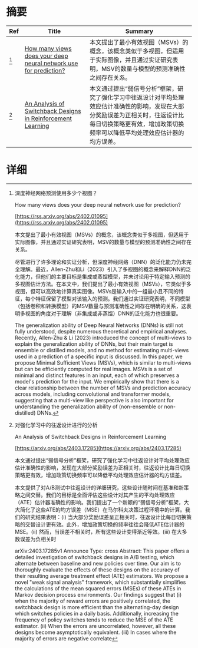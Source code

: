 # 摘要

| Ref | Title | Summary |
| --- | --- | --- |
| [^1] | [How many views does your deep neural network use for prediction?](https://rss.arxiv.org/abs/2402.01095) | 本文提出了最小有效视图（MSVs）的概念，该概念类似于多视图，但适用于实际图像，并且通过实证研究表明，MSV的数量与模型的预测准确性之间存在关系。 |
| [^2] | [An Analysis of Switchback Designs in Reinforcement Learning](https://arxiv.org/abs/2403.17285) | 本文通过提出“弱信号分析”框架，研究了强化学习中往返设计对平均处理效应估计准确性的影响，发现在大部分奖励误差为正相关时，往返设计比每日切换策略更有效，增加政策切换频率可以降低平均处理效应估计器的均方误差。 |

# 详细

[^1]: 深度神经网络预测使用多少个视图？

    How many views does your deep neural network use for prediction?

    [https://rss.arxiv.org/abs/2402.01095](https://rss.arxiv.org/abs/2402.01095)

    本文提出了最小有效视图（MSVs）的概念，该概念类似于多视图，但适用于实际图像，并且通过实证研究表明，MSV的数量与模型的预测准确性之间存在关系。

    

    尽管进行了许多理论和实证分析，但深度神经网络（DNN）的泛化能力仍未完全理解。最近，Allen-Zhu和Li（2023）引入了多视图的概念来解释DNN的泛化能力，但他们的主要目标是集成或蒸馏模型，并未讨论用于特定输入预测的多视图估计方法。在本文中，我们提出了最小有效视图（MSVs），它类似于多视图，但可以高效地计算真实图像。MSVs是输入中的一组最小且不同的特征，每个特征保留了模型对该输入的预测。我们通过实证研究表明，不同模型（包括卷积和转换模型）的MSV数量与预测准确性之间存在明确的关系，这表明多视图的角度对于理解（非集成或非蒸馏）DNN的泛化能力也很重要。

    The generalization ability of Deep Neural Networks (DNNs) is still not fully understood, despite numerous theoretical and empirical analyses. Recently, Allen-Zhu & Li (2023) introduced the concept of multi-views to explain the generalization ability of DNNs, but their main target is ensemble or distilled models, and no method for estimating multi-views used in a prediction of a specific input is discussed. In this paper, we propose Minimal Sufficient Views (MSVs), which is similar to multi-views but can be efficiently computed for real images. MSVs is a set of minimal and distinct features in an input, each of which preserves a model's prediction for the input. We empirically show that there is a clear relationship between the number of MSVs and prediction accuracy across models, including convolutional and transformer models, suggesting that a multi-view like perspective is also important for understanding the generalization ability of (non-ensemble or non-distilled) DNNs.
    
[^2]: 对强化学习中的往返设计进行的分析

    An Analysis of Switchback Designs in Reinforcement Learning

    [https://arxiv.org/abs/2403.17285](https://arxiv.org/abs/2403.17285)

    本文通过提出“弱信号分析”框架，研究了强化学习中往返设计对平均处理效应估计准确性的影响，发现在大部分奖励误差为正相关时，往返设计比每日切换策略更有效，增加政策切换频率可以降低平均处理效应估计器的均方误差。

    

    本文提供了对A/B测试中往返设计的详细研究，这些设计随时间在基准和新策略之间交替。我们的目标是全面评估这些设计对其产生的平均处理效应（ATE）估计器准确性的影响。我们提出了一个新颖的“弱信号分析”框架，大大简化了这些ATE的均方误差（MSE）在马尔科夫决策过程环境中的计算。我们的研究结果表明：(i) 当大部分奖励误差呈正相关时，往返设计比每日切换策略的交替设计更有效。此外，增加政策切换的频率往往会降低ATE估计器的MSE。(ii) 然而，当误差不相关时，所有这些设计变得渐近等效。(iii) 在大多数误差为负相关时

    arXiv:2403.17285v1 Announce Type: cross  Abstract: This paper offers a detailed investigation of switchback designs in A/B testing, which alternate between baseline and new policies over time. Our aim is to thoroughly evaluate the effects of these designs on the accuracy of their resulting average treatment effect (ATE) estimators. We propose a novel "weak signal analysis" framework, which substantially simplifies the calculations of the mean squared errors (MSEs) of these ATEs in Markov decision process environments. Our findings suggest that (i) when the majority of reward errors are positively correlated, the switchback design is more efficient than the alternating-day design which switches policies in a daily basis. Additionally, increasing the frequency of policy switches tends to reduce the MSE of the ATE estimator. (ii) When the errors are uncorrelated, however, all these designs become asymptotically equivalent. (iii) In cases where the majority of errors are negative correlate
    


